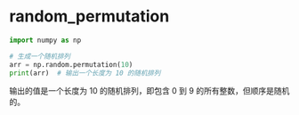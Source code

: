 # random_permutation

```python
import numpy as np

# 生成一个随机排列
arr = np.random.permutation(10)
print(arr)  # 输出一个长度为 10 的随机排列
```

输出的值是一个长度为 10 的随机排列，即包含 0 到 9 的所有整数，但顺序是随机的。